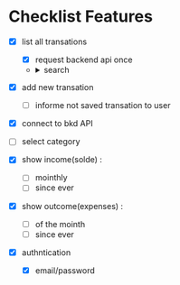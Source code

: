 # Checklist Features

- [x] list all transations
  - [x] request backend api once
  - <details>
      <summary>search</summary>

      - [x] transaction
      - [x] category
      - [x] name
      - [x] price
    </details>

- [x] add new transation
  - [ ] informe not saved transation to user 
- [x] connect to bkd API
- [ ] select category
- [x] show income(solde) :
  - [ ] mointhly
  - [ ] since ever
- [x] show outcome(expenses) :
  - [ ] of the mointh
  - [ ] since ever
- [x] authntication
  - [x] email/password
